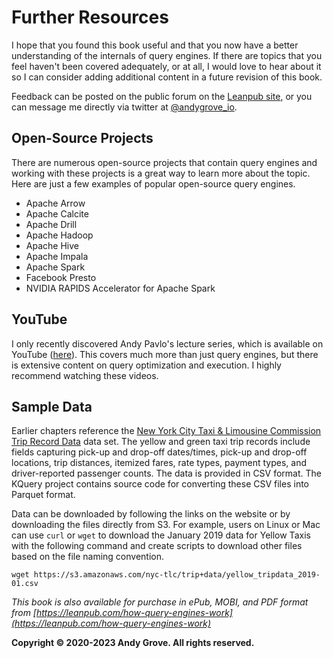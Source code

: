 # Further Resources

I hope that you found this book useful and that you now have a better understanding of the internals of query engines. If there are topics that you feel haven't been covered adequately, or at all, I would love to hear about it so I can consider adding additional content in a future revision of this book.

Feedback can be posted on the public forum on the [Leanpub site](https://community.leanpub.com/t/feedback/2160), or you can message me directly via twitter at [@andygrove_io](https://twitter.com/andygrove_io).

## Open-Source Projects

There are numerous open-source projects that contain query engines and working with these projects is a great way to learn more about the topic. Here are just a few examples of popular open-source query engines.

- Apache Arrow
- Apache Calcite
- Apache Drill
- Apache Hadoop
- Apache Hive
- Apache Impala
- Apache Spark
- Facebook Presto
- NVIDIA RAPIDS Accelerator for Apache Spark

## YouTube

I only recently discovered Andy Pavlo's lecture series, which is available on YouTube ([here](https://www.youtube.com/playlist?list=PLSE8ODhjZXjasmrEd2_Yi1deeE360zv5O)). This covers much more than just query engines, but there is extensive content on query optimization and execution. I highly recommend watching these videos.

## Sample Data

Earlier chapters reference the [New York City Taxi & Limousine Commission Trip Record Data](https://www1.nyc.gov/site/tlc/about/tlc-trip-record-data.page) data set. The yellow and green taxi trip records include fields capturing pick-up and drop-off dates/times, pick-up and drop-off locations, trip distances, itemized fares, rate types, payment types, and driver-reported passenger counts. The data is provided in CSV format. The KQuery project contains source code for converting these CSV files into Parquet format.

Data can be downloaded by following the links on the website or by downloading the files directly from S3. For example, users on Linux or Mac can use `curl` or `wget` to download the January 2019 data for Yellow Taxis with the following command and create scripts to download other files based on the file naming convention.

```
wget https://s3.amazonaws.com/nyc-tlc/trip+data/yellow_tripdata_2019-01.csv
```

*This book is also available for purchase in ePub, MOBI, and PDF format from [https://leanpub.com/how-query-engines-work](https://leanpub.com/how-query-engines-work)*

**Copyright © 2020-2023 Andy Grove. All rights reserved.**
